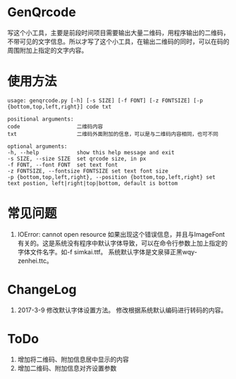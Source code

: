 # GenQrcode
写这个小工具，主要是前段时间项目需要输出大量二维码，用程序输出的二维码，不带可见的文字信息。所以才写了这个小工具，在输出二维码的同时，可以在码的周围附加上指定的文字内容。

# 使用方法
    usage: genqrcode.py [-h] [-s SIZE] [-f FONT] [-z FONTSIZE] [-p {bottom,top,left,right}] code txt

    positional arguments:
    code                  二维码内容
    txt                   二维码外面附加的信息，可以是与二维码内容相同，也可不同

    optional arguments:
    -h, --help            show this help message and exit
    -s SIZE, --size SIZE  set qrcode size, in px
    -f FONT, --font FONT  set text font
    -z FONTSIZE, --fontsize FONTSIZE set text font size
    -p {bottom,top,left,right}, --position {bottom,top,left,right} set text postion, left|right|top|bottom, default is bottom

# 常见问题
1. IOError: cannot open resource
如果出现这个错误信息，并且与ImageFont有关的。这是系统没有程序中默认字体导致，可以在命令行参数上加上指定的字体文件名字。如-f simkai.ttf。
系统默认字体是文泉驿正黑wqy-zenhei.ttc。

# ChangeLog
1. 2017-3-9
修改默认字体设置方法。
修改根据系统默认编码进行转码的内容。

# ToDo
1. 增加将二维码、附加信息居中显示的内容
2. 增加二维码、附加信息对齐设置参数
